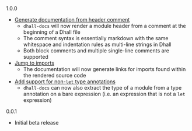1.0.0

* [Generate documentation from header comment](https://github.com/dhall-lang/dhall-haskell/pull/1929)
    * `dhall-docs` will now render a module header from a comment at
      the beginning of a Dhall file
    * The comment syntax is essentially markdown with the same whitespace
      and indentation rules as multi-line strings in Dhall
    * Both block comments and multiple single-line comments are supported
* [Jump to imports](https://github.com/dhall-lang/dhall-haskell/pull/1959)
    * The documentation will now generate links for imports found within the
      rendered source code
* [Add support for non-`let` type annotations](https://github.com/dhall-lang/dhall-haskell/pull/1928)
    * `dhall-docs` can now also extract the type of a module from a type
      annotation on a bare expression (i.e. an expression that is not a
      `let` expression)

0.0.1

* Initial beta release

